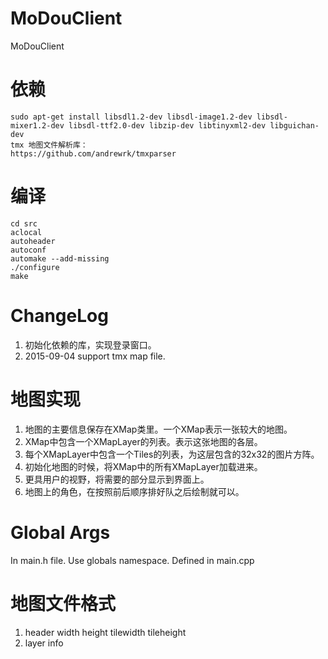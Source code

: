 MoDouClient
===========

MoDouClient

依赖
========
    sudo apt-get install libsdl1.2-dev libsdl-image1.2-dev libsdl-mixer1.2-dev libsdl-ttf2.0-dev libzip-dev libtinyxml2-dev libguichan-dev
    tmx 地图文件解析库：
    https://github.com/andrewrk/tmxparser

编译
=======
    cd src
    aclocal
    autoheader
    autoconf
    automake --add-missing
    ./configure
    make

    
ChangeLog
=========
1. 初始化依赖的库，实现登录窗口。
1. 2015-09-04 support tmx map file. 

地图实现
========
1. 地图的主要信息保存在XMap类里。一个XMap表示一张较大的地图。
2. XMap中包含一个XMapLayer的列表。表示这张地图的各层。
3. 每个XMapLayer中包含一个Tiles的列表，为这层包含的32x32的图片方阵。
3. 初始化地图的时候，将XMap中的所有XMapLayer加载进来。
3. 更具用户的视野，将需要的部分显示到界面上。
5. 地图上的角色，在按照前后顺序排好队之后绘制就可以。

Global Args
===========
In main.h file. 
Use globals namespace.
Defined in main.cpp

地图文件格式
============
1. header width height tilewidth tileheight
2. layer info

